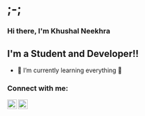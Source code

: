 # ;-;
### Hi there, I'm Khushal Neekhra
## I'm a Student and Developer!!

- 🌱 I’m currently learning everything 🤣

### Connect with me:

[<img align="left" alt="codeSTACKr | Linkedin" width="22px" src="https://cdn.jsdelivr.net/npm/simple-icons@3.13.0/icons/linkedin.svg" />][linkedin]

[<img align="left" alt="codeSTACKr | Linkedin" width="22px" src="https://cdn.jsdelivr.net/npm/simple-icons@11.8.0/icons/x.svg" />][twitter]

[linkedin]: https://www.linkedin.com/in/khushal-neekhra-8ba53924b/

[twitter]: https://twitter.com/NeekhraKhushal
